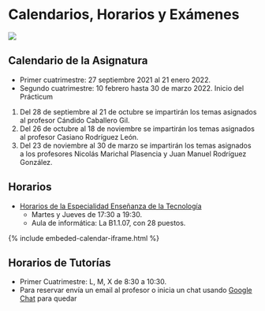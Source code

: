 # Calendarios, Horarios y Exámenes


<a href="{{site.calendario_academico}}" target="_blank"><img src="{{site.baseurl}}/assets/images/calendario-academico-2122.png" /></a>


## Calendario de la Asignatura 

- Primer cuatrimestre: 27 septiembre 2021 al 21 enero 2022.
- Segundo cuatrimestre: 10 febrero hasta 30 de marzo 2022. Inicio del Prácticum

1. Del 28 de septiembre al 21 de octubre se impartirán los temas asignados al profesor Cándido Caballero Gil.
2. Del 26 de octubre al 18 de noviembre se impartirán los temas asignados al profesor Casiano Rodríguez León.
3. Del 23 de noviembre al 30 de marzo se impartirán los temas asignados a los profesores Nicolás Marichal Plasencia y Juan Manuel Rodríguez González.
 
## Horarios

* <a  href="https://drive.google.com/file/d/15eABsmmoDK4SjjNzsUp0Wr7b6qLYEqdv/view" target="_blank">Horarios de la Especialidad Enseñanza de la Tecnología</a>
  - Martes y Jueves de 17:30 a 19:30. 
  - Aula de informática: La B1.1.07, con 28 puestos.

{% include embeded-calendar-iframe.html %}

## Horarios de Tutorías

* Primer Cuatrimestre: L, M, X de 8:30 a 10:30. 
* Para reservar envía un email al profesor o inicia un chat usando <a href="https://chat.google.com" target="_blank">Google Chat</a> para quedar





